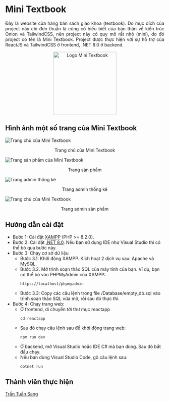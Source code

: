 # Mini Textbook
<p align="justify">
Đây là website cửa hàng bán sách giáo khoa (textbook). Do mục đích của project này chỉ đơn thuần là củng cố hiểu biết của bản thân về kiến trúc Onion và TailwindCSS, nên project này có quy mô rất nhỏ (mini), do đó project có tên là Mini Textbook. Project được thực hiện với sự hỗ trợ của ReactJS và TailwindCSS ở frontend, .NET 8.0 ở backend.
</p>

<p align="center">
  <img src="https://lh3.googleusercontent.com/pw/AP1GczNSL9wVzWrdB5qKimkzeM14n5PWl__ToUPPUOrHsx9hueZs_zxr-t32wvPjVDe12yCLgAvJ7IlBI_8kKVyoAb2FMhG6UFLZtCAnftcumVLHydfvcak=s720-no" alt="Logo Mini Textbook" width="200px" />
</p>

## Hình ảnh một số trang của Mini Textbook
![Trang chủ của Mini Textbook](https://lh3.googleusercontent.com/pw/AP1GczOuUdZIIup__xg60GHklt63n-1QKPoohSzZwIg0UdKGugxY8UrB7I0HWLim2RPfqNq83EahNgadzZ2ckHw0tILoi9Nxd3-Vibuz7Joj4eKGOocjEB2XumgSfzOJV8pSROhcdxUvPkCaojzrrTUvN78T=w1860-h1046-s-no-gm "Trang chủ của Mini Textbook")
<p align="center">Trang chủ của Mini Textbook</p>

![Trang sản phẩm của Mini Textbook](https://lh3.googleusercontent.com/pw/AP1GczOLW6insT6NL4LpjESD-pi-E-NKLB0KHOKd0Z8VITWKf4tTN3CUanW0N5Eump46c5HRtmo568JLD53H9RLuSywJZCuHguwOuRNSB22j3wt2rzbmHCpmZ0rb8V5Sjx44p9Tf_mPvITjPbbBQSllwfWtJ=w1860-h1046-s-no-gm "Trang sản phẩm")
<p align="center">Trang sản phẩm</p>

![Trang admin thống kê](https://lh3.googleusercontent.com/pw/AP1GczOKXvDc6GbbTduOMPZPM8Coe4xoxQo0EhRlP2S9lMXeBnIxy5J86Ii4VbGqoyPwxXiQtm8lSHw0MP-OshQNxpS8H8PttkqM1ahFydasPkx1tS8487APsfZVi3bO0m3YtrwHpJVdqeFUN0VNuggK_-jK=w1860-h1046-s-no-gm "Trang admin thống kê")
<p align="center">Trang admin thống kê</p>

![Trang chủ của Mini Textbook](https://lh3.googleusercontent.com/pw/AP1GczMHL1CSyQ319dHJaMCtCYV2Gyj_A32FpteQyAz2dDXgDuDLnV9DdvgIZ1iyTGOIKS14IqWcdt8Y-kCsCOuwJee6ZcCWQhfqAzqg-mXDpB6HurtrBJOhReQZBfOS6vtcrDCTJiHp1EFcXN9Oek-DUmQa=w1860-h1046-s-no-gm "Trang admin sản phẩm")
<p align="center">Trang admin sản phẩm</p>

## Hướng dẫn cài đặt
* Bước 1: Cài đặt [XAMPP](https://www.apachefriends.org/download.html) (PHP >= 8.2.0).
* Bước 2: Cài đặt [.NET 8.0](https://dotnet.microsoft.com/en-us/download/dotnet/8.0). Nếu bạn sử dụng IDE như Visual Studio thì có thể bỏ qua bước này.
* Bước 3: Chạy cơ sở dữ liệu
    * Bước 3.1: Khởi động XAMPP. Kích hoạt 2 dịch vụ sau: Apache và MySQL.
    * Bước 3.2. Mở trình soạn thảo SQL của máy tính của bạn. Ví dụ, bạn có thể bỏ vào PHPMyAdmin của XAMPP:
        ```
        https://localhost/phpmyadmin
        ```
    * Bước 3.3: Copy các câu lệnh trong file /Database/empty_db.sql vào trình soạn thảo SQL vửa mở, rồi sau đó thực thi.
* Bước 4: Chạy trang web:
  * Ở frontend, di chuyển tới thư mục reactapp
    ```
    cd reactapp
    ```
  * Sau đó chạy câu lệnh sau để khởi động trang web:
    ```
    npm run dev
    ```
  * Ở backend, mở Visual Studio hoặc IDE C# mà bạn dùng. Sau đó bắt đầu chạy.
  * Nếu bạn dùng Visual Studio Code, gõ câu lệnh sau:
    ```
    dotnet run
    ```

## Thành viên thực hiện
[Trần Tuấn Sang](https://ttsang793.github.io)